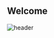 ## Welcome
![header](https://capsule-render.vercel.app/api?type=Venom&color=auto&height=300&section=header&text=capsule%20render&fontSize=90)
<!--

![Anurag's GitHub stats](https://github-readme-stats.vercel.app/api?username=HyoJin&show_icons=true&theme=onedark)

[![Hits](https://hits.seeyoufarm.com/api/count/incr/badge.svg?url=https%3A%2F%2Fgithub.com%2FHyoJin112&count_bg=%230058E1&title_bg=%230055A2&icon=&icon_color=%23E7E7E7&title=hits&edge_flat=false)](https://hits.seeyoufarm.com)


Here are some ideas to get you started:

- 🔭 I’m currently working on ...
- 🌱 I’m currently learning ...
- 👯 I’m looking to collaborate on ...
- 🤔 I’m looking for help with ...
- 💬 Ask me about ...
- 📫 How to reach me: ...
- 😄 Pronouns: ...
- ⚡ Fun fact: ...
-->
